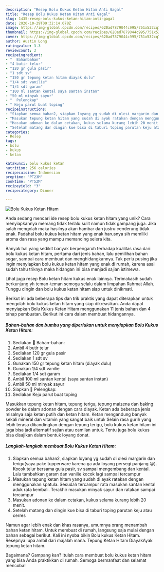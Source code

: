 ```yaml
---
description: "Resep Bolu Kukus Ketan Hitam Anti Gagal"
title: "Resep Bolu Kukus Ketan Hitam Anti Gagal"
slug: 1435-resep-bolu-kukus-ketan-hitam-anti-gagal
date: 2020-10-29T09:32:14.078Z
image: https://img-global.cpcdn.com/recipes/620ad7879044c995/751x532cq70/bolu-kukus-ketan-hitam-foto-resep-utama.jpg
thumbnail: https://img-global.cpcdn.com/recipes/620ad7879044c995/751x532cq70/bolu-kukus-ketan-hitam-foto-resep-utama.jpg
cover: https://img-global.cpcdn.com/recipes/620ad7879044c995/751x532cq70/bolu-kukus-ketan-hitam-foto-resep-utama.jpg
author: Austin Long
ratingvalue: 3.3
reviewcount: 3
recipeingredient:
- "  Bahanbahan"
- "4 butir telur"
- "120 gr gula pasir"
- "1 sdt sv"
- "150 gr tepung ketan hitam diayak dulu"
- "1/4 sdt vanilie"
- "1/4 sdt garam"
- "100 ml santan kental saya santan instan"
- "50 ml minyak sayur"
- "  Pelengkap"
- " Keju parut buat toping"
recipeinstructions:
- "Siapkan semua bahan2, siapkan loyang yg sudah di olesi margarin dan terigu(saya pake tupperware karena ga ada loyang persegi panjang 😀). Kocok telur bersama gula pasir, sv sampai mengembang dan kental. Lalu tambahkan garam dan vanilie kocok lagi sampai tercampur"
- "Masukan tepung ketan hitam yang sudah di ayak ratakan dengan menggunakan spatula. Sesudah tercampur rata masukan santan kental aduk rata kembali. Terakhir masukan minyak sayur dan ratakan sampai tercampur"
- "Masukan adonan ke dalam cetakan, kukus selama kurang lebih 20 menit."
- "Setelah matang dan dingin kue bisa di taburi toping parutan keju atau cerres"
categories:
- Resep
tags:
- bolu
- kukus
- ketan

katakunci: bolu kukus ketan 
nutrition: 256 calories
recipecuisine: Indonesian
preptime: "PT23M"
cooktime: "PT52M"
recipeyield: "3"
recipecategory: Dinner

---
```



![Bolu Kukus Ketan Hitam](https://img-global.cpcdn.com/recipes/620ad7879044c995/751x532cq70/bolu-kukus-ketan-hitam-foto-resep-utama.jpg)

Anda sedang mencari ide resep bolu kukus ketan hitam yang unik? Cara menyiapkannya memang tidak terlalu sulit namun tidak gampang juga. Jika salah mengolah maka hasilnya akan hambar dan justru cenderung tidak enak. Padahal bolu kukus ketan hitam yang enak harusnya sih memiliki aroma dan rasa yang mampu memancing selera kita.

Banyak hal yang sedikit banyak berpengaruh terhadap kualitas rasa dari bolu kukus ketan hitam, pertama dari jenis bahan, lalu pemilihan bahan segar, sampai cara membuat dan menghidangkannya. Tak perlu pusing jika ingin menyiapkan bolu kukus ketan hitam yang enak di rumah, karena asal sudah tahu triknya maka hidangan ini bisa menjadi sajian istimewa.

Lihat juga resep Bolu ketan hitam kukus enak lainnya. Terimakasih sudah berkunjung yh teman-teman semoga selalu dalam limpahan Rahmat Allah. Tunggu dingin dan bolu kukus ketan hitam siap untuk dinikmati.


Berikut ini ada beberapa tips dan trik praktis yang dapat diterapkan untuk mengolah bolu kukus ketan hitam yang siap dikreasikan. Anda dapat menyiapkan Bolu Kukus Ketan Hitam menggunakan 11 jenis bahan dan 4 tahap pembuatan. Berikut ini cara dalam membuat hidangannya.

<!--inarticleads1-->

##### Bahan-bahan dan bumbu yang diperlukan untuk menyiapkan Bolu Kukus Ketan Hitam:

1. Sediakan  🍰 Bahan-bahan:
1. Ambil 4 butir telur
1. Sediakan 120 gr gula pasir
1. Sediakan 1 sdt sv
1. Gunakan 150 gr tepung ketan hitam (diayak dulu)
1. Gunakan 1/4 sdt vanilie
1. Sediakan 1/4 sdt garam
1. Ambil 100 ml santan kental (saya santan instan)
1. Ambil 50 ml minyak sayur
1. Siapkan  🍰 Pelengkap:
1. Sediakan  Keju parut buat toping


Masukkan tepung ketan hitam, tepung terigu, tepung maizena dan baking powder ke dalam adonan dengan cara diayak. Ketan ada beberapa jenis misalnya saja ketan putih dan ketan hitam. Ketan mengandung banyak sekali mineral dan vitamin yang sangat baik untuk Selain rasa gurih yang lebih terasa dibandingkan dengan tepung terigu, bolu kukus ketan hitam ini juga bisa jadi alternatif sajian atau camilan untuk. Tentu juga bolu kukus bisa disajikan dalam bentuk loyang donat. 

<!--inarticleads2-->

##### Langkah-langkah membuat Bolu Kukus Ketan Hitam:

1. Siapkan semua bahan2, siapkan loyang yg sudah di olesi margarin dan terigu(saya pake tupperware karena ga ada loyang persegi panjang 😀). Kocok telur bersama gula pasir, sv sampai mengembang dan kental. Lalu tambahkan garam dan vanilie kocok lagi sampai tercampur
1. Masukan tepung ketan hitam yang sudah di ayak ratakan dengan menggunakan spatula. Sesudah tercampur rata masukan santan kental aduk rata kembali. Terakhir masukan minyak sayur dan ratakan sampai tercampur
1. Masukan adonan ke dalam cetakan, kukus selama kurang lebih 20 menit.
1. Setelah matang dan dingin kue bisa di taburi toping parutan keju atau cerres


Namun agar lebih enak dan khas rasanya, umumnya orang menambah bahan ketan hitam. Untuk membuat di rumah, langsung saja mulai dengan bahan sebagai berikut. Kali ini nyoba bikin Bolu kukus Ketan Hitam. Resepnya lupa ambil dari majalah mana. Tepung Ketan Hitam DiayakAyak tepung ketan hitam. 

Bagaimana? Gampang kan? Itulah cara membuat bolu kukus ketan hitam yang bisa Anda praktikkan di rumah. Semoga bermanfaat dan selamat mencoba!

